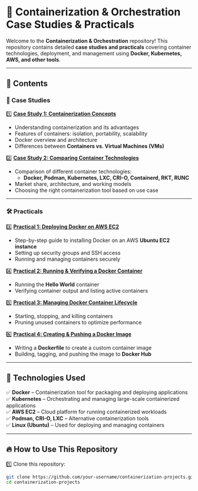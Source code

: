 # 🚀 Containerization & Orchestration Case Studies & Practicals  

Welcome to the **Containerization & Orchestration** repository! This repository contains detailed **case studies and practicals** covering container technologies, deployment, and management using **Docker, Kubernetes, AWS, and other tools**.

---

## 📌 Contents  

### **📖 Case Studies**  
1️⃣ **[Case Study 1: Containerization Concepts](./Case_Study_1.md)**  
   - Understanding containerization and its advantages  
   - Features of containers: isolation, portability, scalability  
   - Docker overview and architecture  
   - Differences between **Containers vs. Virtual Machines (VMs)**  

2️⃣ **[Case Study 2: Comparing Container Technologies](./Case_Study_2.md)**  
   - Comparison of different container technologies:  
     - **Docker, Podman, Kubernetes, LXC, CRI-O, Containerd, RKT, RUNC**  
   - Market share, architecture, and working models  
   - Choosing the right containerization tool based on use case  

---

### **🛠 Practicals**  

3️⃣ **[Practical 1: Deploying Docker on AWS EC2](./Practical_1.md)**  
   - Step-by-step guide to installing Docker on an AWS **Ubuntu EC2 instance**  
   - Setting up security groups and SSH access  
   - Running and managing containers securely  

4️⃣ **[Practical 2: Running & Verifying a Docker Container](./Practical_2.md)**  
   - Running the **Hello World** container  
   - Verifying container output and listing active containers  

5️⃣ **[Practical 3: Managing Docker Container Lifecycle](./Practical_3.md)**  
   - Starting, stopping, and killing containers  
   - Pruning unused containers to optimize performance  

6️⃣ **[Practical 4: Creating & Pushing a Docker Image](./Practical_4.md)**  
   - Writing a **Dockerfile** to create a custom container image  
   - Building, tagging, and pushing the image to **Docker Hub**  

---

## 🚀 **Technologies Used**  
✅ **Docker** – Containerization tool for packaging and deploying applications  
✅ **Kubernetes** – Orchestrating and managing large-scale containerized applications  
✅ **AWS EC2** – Cloud platform for running containerized workloads  
✅ **Podman, CRI-O, LXC** – Alternative containerization tools  
✅ **Linux (Ubuntu)** – Used for deploying and managing containers  

---

## 🔥 **How to Use This Repository**  
1️⃣ Clone this repository:  
   ```bash
   git clone https://github.com/your-username/containerization-projects.git
   cd containerization-projects
